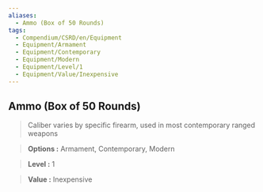 ```yaml
---
aliases:
  - Ammo (Box of 50 Rounds)
tags:
  - Compendium/CSRD/en/Equipment
  - Equipment/Armament
  - Equipment/Contemporary
  - Equipment/Modern
  - Equipment/Level/1
  - Equipment/Value/Inexpensive
---
```

    
      
## Ammo (Box of 50 Rounds)      
      
>Caliber varies by specific firearm, used in most contemporary ranged weapons      
> **Options :** Armament, Contemporary, Modern      
> **Level :** 1      
> **Value :** Inexpensive